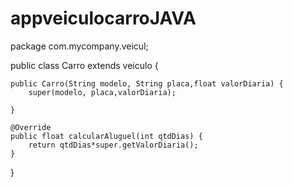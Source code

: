 # appveiculocarroJAVA

package com.mycompany.veicul;


public class Carro extends veiculo {

    public Carro(String modelo, String placa,float valorDiaria) {
        super(modelo, placa,valorDiaria);
        
    }

    @Override
    public float calcularAluguel(int qtdDias) {
        return qtdDias*super.getValorDiaria();
    }
    
    
}
